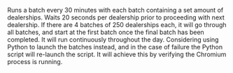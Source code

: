 Runs a batch every 30 minutes with each batch containing a set amount of dealerships. Waits 20 seconds per dealership prior to proceeding with next dealership. If there are 4 batches of 250 dealerships each, it will go through all batches, and start at the first batch once the final batch has been completed. It will run continuously throughout the day. Considering using Python to launch the batches instead, and in the case of failure the Python script will re-launch the script. It will achieve this by verifying the Chromium process is running.
